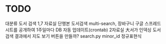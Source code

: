 # TODO

대분류 도서 검색 1,7 자료실 단행본 도서검색
multi-search, 장바구니
구글 스프레드시트를 공개하여 1주일마다 DB 자동 업데이트(crontab)
2자료실 大서가 인덱싱
도서 검색 결과에서 지도 보기 버튼을 만들까?
search.py minor_id 정규표현식
